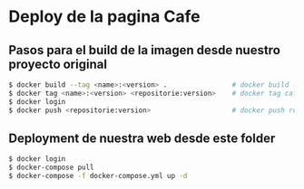 # Deploy de la pagina Cafe

## Pasos para el build de la imagen desde nuestro proyecto original
```bash
$ docker build --tag <name>:<version> .                # docker build --tag cafe:1.0.1 .
$ docker tag <name>:<version> <repositorie:version>    # docker tag cafe:1.0.1 ruizdiazever/cafe:1.0.1
$ docker login
$ docker push <repositorie:version>                    # docker push ruizdiazever/cafe:1.0.1
```

## Deployment de nuestra web desde este folder
```bash
$ docker login
$ docker-compose pull
$ docker-compose -f docker-compose.yml up -d
```
